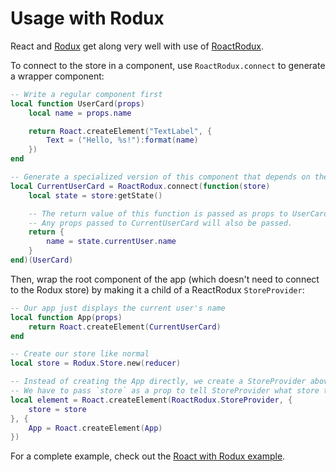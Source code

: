 # Usage with Rodux
React and [Rodux](https://github.com/Roblox/Rodux) get along very well with use of [RoactRodux](https://github.com/Roblox/RoactRodux).

To connect to the store in a component, use `RoactRodux.connect` to generate a wrapper component:

```lua
-- Write a regular component first
local function UserCard(props)
	local name = props.name

	return Roact.createElement("TextLabel", {
		Text = ("Hello, %s!"):format(name)
	})
end

-- Generate a specialized version of this component that depends on the store
local CurrentUserCard = RoactRodux.connect(function(store)
	local state = store:getState()

	-- The return value of this function is passed as props to UserCard
	-- Any props passed to CurrentUserCard will also be passed.
	return {
		name = state.currentUser.name
	}
end)(UserCard)
```

Then, wrap the root component of the app (which doesn't need to connect to the Rodux store) by making it a child of a ReactRodux `StoreProvider`:

```lua
-- Our app just displays the current user's name
local function App(props)
	return Roact.createElement(CurrentUserCard)
end

-- Create our store like normal
local store = Rodux.Store.new(reducer)

-- Instead of creating the App directly, we create a StoreProvider above it
-- We have to pass `store` as a prop to tell StoreProvider what store to connect to!
local element = Roact.createElement(RoactRodux.StoreProvider, {
	store = store
}, {
	App = Roact.createElement(App)
})
```

For a complete example, check out the [Roact with Rodux example](examples/roact-rodux.md).